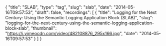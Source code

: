 {
  "title": "SLAB",
  "type": "tag",
  "slug": "slab",
  "date": "2014-05-16T09:57:53",
  "draft": false,
  "recordings": [
    {
      "title": "Logging for the Next Century: Using the Semantic Logging Application Block (SLAB)",
      "slug": "logging-for-the-next-century-using-the-semantic-logging-application-block-slab",
      "thumbnail": "https://i.vimeocdn.com/video/482108876_295x166.jpg",
      "date": "2014-05-16T09:57:53"
    }
  ]
}